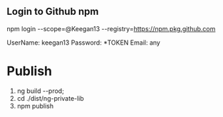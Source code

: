 ## Login to Github npm

npm login --scope=@Keegan13 --registry=https://npm.pkg.github.com

UserName: keegan13
Password: *TOKEN
Email: any

# Publish
1. ng build --prod;
2. cd ./dist/ng-private-lib
3. npm publish
